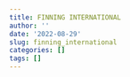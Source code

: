 ```yaml
---
title: FINNING INTERNATIONAL
author: ''
date: '2022-08-29'
slug: finning_international
categories: []
tags: []
---
```


